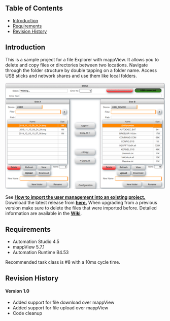 ## Table of Contents
* [Introduction](#Introduction)
* [Requirements](#Requirements)
* [Revision History](#Revision-History)

<a name="Introduction"></a>
## Introduction
This is a sample project for a file Explorer with mappView. It allows you to delete and copy files or directories between two locations. Navigate through the folder structure by double tapping on a folder name. Access USB sticks and network shares and use them like local folders.

![](Logical/mappView/Resources/Media/screenshot_main.png)

See [**How to import the user management into an existing project.**](Logical/mappFileExplorer/HowToImport.pdf) Download the latest release from [**here.**](../../releases) When upgrading from a previous version make sure to delete the files that were imported before. Detailed information are available in the [**Wiki**](https://github.com/stephan1827/mappView-File-Explorer/wiki).

<a name="Requirements"></a>
## Requirements
* Automation Studio 4.5
* mappView 5.7.1
* Automation Runtime B4.53

Recommended task class is #8 with a 10ms cycle time.	

<a name="Revision-History"></a>
## Revision History

#### Version 1.0
- Added support for file download over mappView
- Added support for file upload over mappView
- Code cleanup

